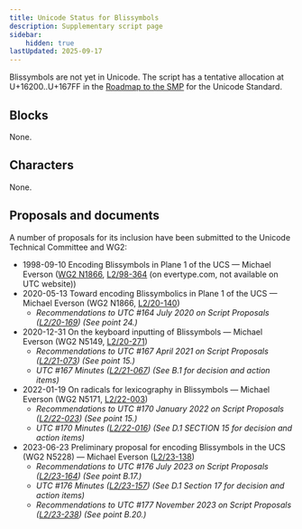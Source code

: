 ```yaml
---
title: Unicode Status for Blissymbols
description: Supplementary script page
sidebar:
    hidden: true
lastUpdated: 2025-09-17
---
```


Blissymbols are not yet in Unicode. The script has a tentative allocation at U+16200..U+167FF in the [Roadmap to the SMP](http://www.unicode.org/roadmaps/smp/) for the Unicode Standard.

## Blocks

None.

## Characters

None.

## Proposals and documents

A number of proposals for its inclusion have been submitted to the Unicode Technical Committee and WG2:
- 1998-09-10 Encoding Blissymbols in Plane 1 of the UCS — Michael Everson ([WG2 N1866](https://www.unicode.org/wg2/docs/n1866.pdf), [L2/98-364](http://www.evertype.com/standards/iso10646/pdf/bliss.pdf) (on evertype.com, not available on UTC website))
- 2020-05-13 Toward encoding Blissymbolics in Plane 1 of the UCS — Michael Everson (WG2 N1866, [L2/20-140](http://www.unicode.org/cgi-bin/GetMatchingDocs.pl?L2/20-140))
  - _Recommendations to UTC #164 July 2020 on Script Proposals ([L2/20-169](https://www.unicode.org/L2/L2020/20169-script-adhoc-rept.pdf)) (See point 24.)_
- 2020-12-31 On the keyboard inputting of Blissymbols — Michael Everson (WG2 N5149, [L2/20-271](http://www.unicode.org/cgi-bin/GetMatchingDocs.pl?L2/20-271))
  - _Recommendations to UTC #167 April 2021 on Script Proposals ([L2/21-073](http://www.unicode.org/L2/L2021/21073-script-adhoc-rept.pdf)) (See point 15.)_
  - _UTC #167 Minutes ([L2/21-067](https://www.unicode.org/L2/L2021/21066.htm)) (See B.1 for decision and action items)_
- 2022-01-19 On radicals for lexicography in Blissymbols — Michael Everson (WG2 N5171, [L2/22-003](http://www.unicode.org/cgi-bin/GetMatchingDocs.pl?L2/22-003))
  - _Recommendations to UTC #170 January 2022 on Script Proposals ([L2/22-023](http://www.unicode.org/L2/L2022/22023-script-adhoc-rept.pdf)) (See point 15.)_
  - _UTC #170 Minutes ([L2/22-016](https://www.unicode.org/L2/L2022/22016.htm)) (See D.1 SECTION 15 for decision and action items)_
- 2023-06-23 Preliminary proposal for encoding Blissymbols in the UCS (WG2 N5228) — Michael Everson ([L2/23-138](http://www.unicode.org/cgi-bin/GetMatchingDocs.pl?L2/23-138))
  - _Recommendations to UTC #176 July 2023 on Script Proposals ([L2/23-164](http://www.unicode.org/cgi-bin/GetMatchingDocs.pl?L2/23-164)) (See point B.17.)_
  - _UTC #176 Minutes ([L2/23-157](https://www.unicode.org/L2/L2023/23157.htm)) (See D.1 Section 17 for decision and action items)_
  - _Recommendations to UTC #177 November 2023 on Script Proposals ([L2/23-238](http://www.unicode.org/cgi-bin/GetMatchingDocs.pl?L2/23-238)) (See point B.20.)_
